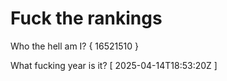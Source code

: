 # Fuck the rankings

Who the hell am I?
{ 16521510 }

What fucking year is it?
[ 2025-04-14T18:53:20Z ]
